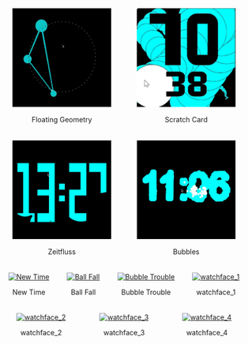<div style="display: flex; flex-wrap: wrap; justify-content: space-around;">

  <div style="text-align: center; margin: 10px;">
    <a href="https://yingxunli.github.io/WatchFaces_UX/1.Floating_Geometry/index.html">
      <img src="images/1.png" alt="Floating Geometry" style="width: 200px; height: 200px;">
    </a>
    <p>Floating Geometry</p>
  </div>

  <div style="text-align: center; margin: 10px;">
    <a href="https://yingxunli.github.io/WatchFaces_UX/2.Scratch_Card/">
      <img src="images/4.png" alt="Scratch Card" style="width: 200px; height: 200px;">
    </a>
    <p>Scratch Card</p>
  </div>

  <div style="text-align: center; margin: 10px;">
    <a href="https://yingxunli.github.io/WatchFaces_UX/3.Zeitfluss/index.html">
      <img src="images/3.png" alt="Zeitfluss" style="width: 200px; height: 200px;">
    </a>
    <p>Zeitfluss</p>
  </div>

  <div style="text-align: center; margin: 10px;">
    <a href="https://yingxunli.github.io/WatchFaces_UX/4.Bubbles/bubbles.html">
      <img src="images/2.png" alt="Bubbles" style="width: 200px; height: 200px;">
    </a>
    <p>Bubbles</p>
  </div>

  <div style="text-align: center; margin: 10px;">
    <a href="https://yingxunli.github.io/WatchFaces_UX/5.New_Time/index.html">
      <img src="images/5.gif" alt="New Time" style="width: 200px; height: 200px;">
    </a>
    <p>New Time</p>
  </div>

  <div style="text-align: center; margin: 10px;">
    <a href="https://yingxunli.github.io/WatchFaces_UX/6.Ball_Fall/index.html">
      <img src="images/6.gif" alt="Ball Fall" style="width: 200px; height: 200px;">
    </a>
    <p>Ball Fall</p>
  </div>

  <div style="text-align: center; margin: 10px;">
    <a href="https://yingxunli.github.io/WatchFaces_UX/7.Bubble_Trouble/index.html">
      <img src="images/7.gif" alt="Bubble Trouble" style="width: 200px; height: 200px;">
    </a>
    <p>Bubble Trouble</p>
  </div>

  <div style="text-align: center; margin: 10px;">
    <a href="https://yingxunli.github.io/WatchFaces_UX/8.watchface_1/index.html">
      <img src="images/7.gif" alt="watchface_1" style="width: 200px; height: 200px;">
    </a>
    <p>watchface_1</p>
  </div>

  <div style="text-align: center; margin: 10px;">
    <a href="https://yingxunli.github.io/WatchFaces_UX/9.watchface_2/index.html">
      <img src="images/7.gif" alt="watchface_2" style="width: 200px; height: 200px;">
    </a>
    <p>watchface_2</p>
  </div>

  <div style="text-align: center; margin: 10px;">
    <a href="https://yingxunli.github.io/WatchFaces_UX/10.watchface_3/index.html">
      <img src="images/7.gif" alt="watchface_3" style="width: 200px; height: 200px;">
    </a>
    <p>watchface_3</p>
  </div>

  <div style="text-align: center; margin: 10px;">
    <a href="https://yingxunli.github.io/WatchFaces_UX/11.watchface_4/index.html">
      <img src="images/7.gif" alt="watchface_4" style="width: 200px; height: 200px;">
    </a>
    <p>watchface_4</p>
  </div>

</div>


